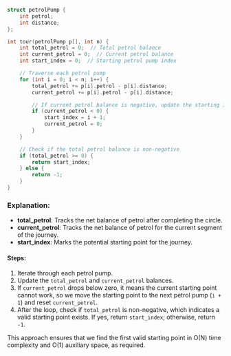 ```cpp
struct petrolPump {
    int petrol;
    int distance;
};

int tour(petrolPump p[], int n) {
    int total_petrol = 0;  // Total petrol balance
    int current_petrol = 0;  // Current petrol balance
    int start_index = 0;  // Starting petrol pump index

    // Traverse each petrol pump
    for (int i = 0; i < n; i++) {
        total_petrol += p[i].petrol - p[i].distance;
        current_petrol += p[i].petrol - p[i].distance;

        // If current petrol balance is negative, update the starting index
        if (current_petrol < 0) {
            start_index = i + 1;
            current_petrol = 0;
        }
    }

    // Check if the total petrol balance is non-negative
    if (total_petrol >= 0) {
        return start_index;
    } else {
        return -1;
    }
}
```

### Explanation:
- **total_petrol**: Tracks the net balance of petrol after completing the circle.
- **current_petrol**: Tracks the net balance of petrol for the current segment of the journey.
- **start_index**: Marks the potential starting point for the journey.

#### Steps:
1. Iterate through each petrol pump.
2. Update the `total_petrol` and `current_petrol` balances.
3. If `current_petrol` drops below zero, it means the current starting point cannot work, so we move the starting point to the next petrol pump (`i + 1`) and reset `current_petrol`.
4. After the loop, check if `total_petrol` is non-negative, which indicates a valid starting point exists. If yes, return `start_index`; otherwise, return `-1`.

This approach ensures that we find the first valid starting point in O(N) time complexity and O(1) auxiliary space, as required.
